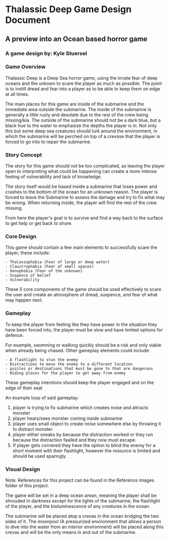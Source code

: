 # Thalassic Deep Game Design Document

## A preview into an Ocean based horror game

### A game design by: Kyle Stuersel

### Game Overview
Thalassic Deep is a Deep Sea horror game, using the innate fear of deep oceans and the unkown to scare the player as much as possible. The point is to instill dread and fear into a player as to be able to keep them on edge at all times.

The main places for this game are inside of the submarine and the immediate area outside the submarine. The inside of the submarine is generally a little rusty and desolate due to the rest of the crew being missing/kia. The outside of the submarine should not be a dark blue, but a black hue to the water to emphasize the depths the player is in. Not only this but some deep sea creatures should lurk around the environment, in which the submarine will be perched on top of a crevase that the player is forced to go into to repair the submarine.

### Story Concept
The story for this game should not be too complicated, as leaving the player open to interpreting
what could be happening can create a more intense feeling of vulnerability and lack of knowledge.

The story itself would be based inside a submarine that loses power and crashes to the bottom of
the ocean for an unknown reason. The player is forced to leave the Submarine to assess the damage
and try to fix what may be wrong. When returning inside, the player will find the rest of the crew
missing.

From here the player's goal is to survive and find a way back to the surface to get help or get back to shore.

### Core Design
This game should contain a few main elements to successfully scare the player, these include: 

    - Thalassophobia (Fear of large or deep water)
    - Claustrophobia (Fear of small spaces)
    - Xenophobia (Fear of the unknown)
    - Suspence of belief
    - Vulnerability

These 5 core components of the game should be used effectively to scare the user and create an 
atmosphere of dread, suspence, and fear of what may happen next.

### Gameplay
To keep the player from feeling like they have power in the situation they have been forced into, the player must be slow and have limited options for defence. 

For example, swimming or walking quickly should be a risk and only viable when already being chased. Other gameplay elements could include:

    - A flashlight to stun the enemy
    - Distractions to move the enemy to a different location
    - puzzles or destinations that must be gone to that are dangerous
    - Hiding places for the player to get away from enemy

These gameplay intentions should keep the player engaged and on the edge of their seat

An example loop of said gameplay:

1. player is trying to fix submarine which creates noise and attracts monster
2. player hears/sees monster coming inside submarine
3. player uses small object to create noise somewhere else by throwing it to distract monster.
4. player either sneaks by because the distraction worked or they run because the distraction faailed and they now must escape.
5. If player gets cornered they have the option to blind the enemy for a short moment with their flashlight, however the resource is limited and should be used sparingly.

### Visual Design
Note: References for this project can be found in the Reference images folder of this project.

The game will be set in a deep ocean arean, meaning the player shall be shrouded in darkness except for the 
lights of the submarine, the flashlight of the player, and the bioluminescence of any creatures in the ocean.

The submarine will be placed atop a crevas in the ocean bridging the two sides of it. The moonpool (A pressurized environment that allows a person to dive into the water from an interior environment) will be placed along this crevas and will be the only means in and out of the submarine.
